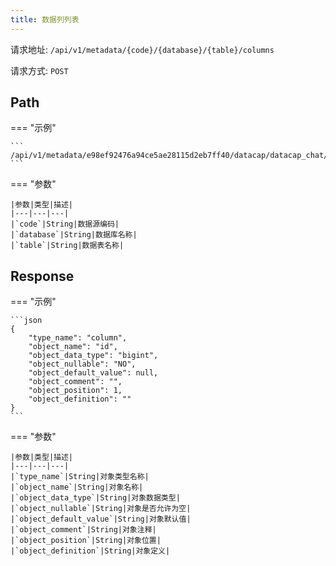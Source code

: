 ```yaml
---
title: 数据列列表
---
```


请求地址: `/api/v1/metadata/{code}/{database}/{table}/columns`

请求方式: `POST`

## Path

=== "示例"

    ```
    /api/v1/metadata/e98ef92476a94ce5ae28115d2eb7ff40/datacap/datacap_chat/columns
    ```

=== "参数"

    |参数|类型|描述|
    |---|---|---|
    |`code`|String|数据源编码|
    |`database`|String|数据库名称|
    |`table`|String|数据表名称|

## Response

=== "示例"

    ```json
    {
        "type_name": "column",
        "object_name": "id",
        "object_data_type": "bigint",
        "object_nullable": "NO",
        "object_default_value": null,
        "object_comment": "",
        "object_position": 1,
        "object_definition": ""
    }
    ```

=== "参数"

    |参数|类型|描述|
    |---|---|---|
    |`type_name`|String|对象类型名称|
    |`object_name`|String|对象名称|
    |`object_data_type`|String|对象数据类型|
    |`object_nullable`|String|对象是否允许为空|
    |`object_default_value`|String|对象默认值|
    |`object_comment`|String|对象注释|
    |`object_position`|String|对象位置|
    |`object_definition`|String|对象定义|
    
